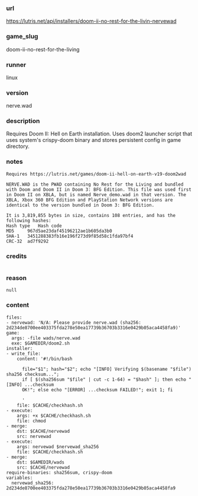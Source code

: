 ### url

https://lutris.net/api/installers/doom-ii-no-rest-for-the-livin-nervewad

### game_slug

doom-ii-no-rest-for-the-living

### runner

linux

### version

nerve.wad

### description

Requires Doom II: Hell on Earth installation. Uses doom2 launcher script that uses system's crispy-doom binary and stores persistent config in game directory.

### notes

```
Requires https://lutris.net/games/doom-ii-hell-on-earth-v19-doom2wad

NERVE.WAD is the PWAD containing No Rest for the Living and bundled with Doom and Doom II in Doom 3: BFG Edition. This file was used first in Doom II on XBLA, but is named Nerve_demo.wad in that version. The XBLA, Xbox 360 BFG Edition and PlayStation Network versions are identical to the version bundled in Doom 3: BFG Edition.

It is 3,819,855 bytes in size, contains 108 entries, and has the following hashes:
Hash type 	Hash code
MD5 	967d5ae23daf45196212ae1b605da3b0
SHA-1 	3451288383fb16e196f273d9f85d58c1fda97bf4
CRC-32 	ad7f9292
```

### credits

```

```

### reason

```
null
```

### content

```
files:
- nervewad: 'N/A: Please provide nerve.wad (sha256: 2d234de8700ee403375fda278e50ea17739b36703b3316e0429b05aca4458fa9)'
game:
  args: -file wads/nerve.wad
  exe: $GAMEDIR/doom2.sh
installer:
- write_file:
    content: '#!/bin/bash

      file="$1"; hash="$2"; echo "[INFO] Verifying $(basename "$file") sha256 checksum...";
      if [ $(sha256sum "$file" | cut -c 1-64) = "$hash" ]; then echo "[INFO] ...checksum
      OK!"; else echo "[ERROR] ...checksum FAILED!"; exit 1; fi

      '
    file: $CACHE/checkhash.sh
- execute:
    args: +x $CACHE/checkhash.sh
    file: chmod
- merge:
    dst: $CACHE/nervewad
    src: nervewad
- execute:
    args: nervewad $nervewad_sha256
    file: $CACHE/checkhash.sh
- merge:
    dst: $GAMEDIR/wads
    src: $CACHE/nervewad
require-binaries: sha256sum, crispy-doom
variables:
  nervewad_sha256: 2d234de8700ee403375fda278e50ea17739b36703b3316e0429b05aca4458fa9

```

